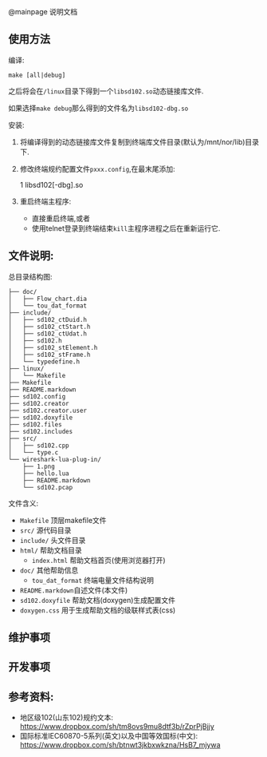 @mainpage 说明文档

## 使用方法

编译:

	make [all|debug]	
之后将会在`/linux`目录下得到一个`libsd102.so`动态链接库文件.

如果选择`make debug`那么得到的文件名为`libsd102-dbg.so`

安装:
1. 将编译得到的动态链接库文件复制到终端库文件目录(默认为/mnt/nor/lib)目录下.
2. 修改终端规约配置文件`pxxx.config`,在最末尾添加:

	1 libsd102[-dbg].so 
3. 重启终端主程序:
	* 直接重启终端,或者
	* 使用telnet登录到终端结束`kill`主程序进程之后在重新运行它.	
	
## 文件说明:

总目录结构图:

	├── doc/
	│   ├── Flow_chart.dia
	│   └── tou_dat_format
	├── include/
	│   ├── sd102_ctDuid.h
	│   ├── sd102_ctStart.h
	│   ├── sd102_ctUdat.h
	│   ├── sd102.h
	│   ├── sd102_stElement.h
	│   ├── sd102_stFrame.h
	│   └── typedefine.h
	├── linux/
	│   └── Makefile
	├── Makefile
	├── README.markdown
	├── sd102.config
	├── sd102.creator
	├── sd102.creator.user
	├── sd102.doxyfile
	├── sd102.files
	├── sd102.includes
	├── src/
	│   ├── sd102.cpp
	│   └── type.c
	└── wireshark-lua-plug-in/
	    ├── 1.png
	    ├── hello.lua
	    ├── README.markdown
	    └── sd102.pcap
文件含义:
* `Makefile` 顶层makefile文件
* `src/` 源代码目录
* `include/` 头文件目录
* `html/` 帮助文档目录
	* `index.html` 帮助文档首页(使用浏览器打开)
* `doc/` 其他帮助信息
	* `tou_dat_format` 终端电量文件结构说明
* `README.markdown`自述文件(本文件)
* `sd102.doxyfile` 帮助文档(doxygen)生成配置文件
* `doxygen.css` 用于生成帮助文档的级联样式表(css)


## 维护事项

## 开发事项

## 参考资料:
* 地区级102(山东102)规约文本: <https://www.dropbox.com/sh/tm8ovs9mu8dtf3b/rZprPjBjjy>
* 国际标准IEC60870-5系列(英文)以及中国等效国标(中文): <https://www.dropbox.com/sh/btnwt3jkbxwkzna/HsB7_mjywa>

